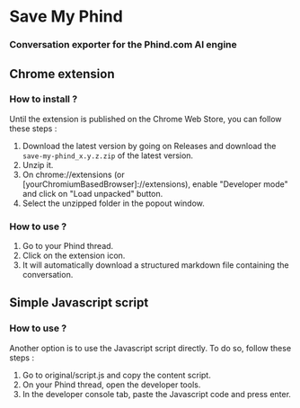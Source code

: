 # Save My Phind 
### Conversation exporter for the Phind.com AI engine

## Chrome extension
### How to install ?
Until the extension is published on the Chrome Web Store, you can follow these steps :
1. Download the latest version by going on Releases and download the `save-my-phind_x.y.z.zip` of the latest version.
2. Unzip it.
3. On chrome://extensions (or \[yourChromiumBasedBrowser]://extensions), enable "Developer mode" and click on "Load unpacked" button.
4. Select the unzipped folder in the popout window.

### How to use ?
1. Go to your Phind thread.
2. Click on the extension icon.
3. It will automatically download a structured markdown file containing the conversation.

## Simple Javascript script
### How to use ?
Another option is to use the Javascript script directly. To do so, follow these steps :
1. Go to original/script.js and copy the content script.
2. On your Phind thread, open the developer tools.
3. In the developer console tab, paste the Javascript code and press enter.